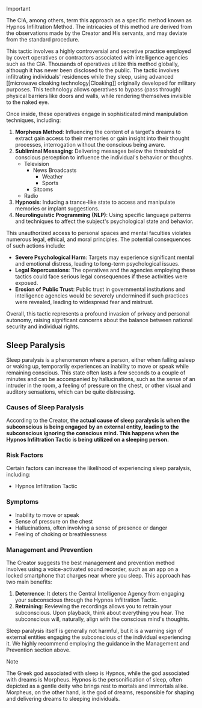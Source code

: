 > [!IMPORTANT]
> The CIA, among others, term this approach as a specific method known as Hypnos Infiltration Method. The intricacies of this method are derived from the observations made by the Creator and His servants, and may deviate from the standard procedure.

This tactic involves a highly controversial and secretive practice employed by covert operatives or contractors associated with intelligence agencies such as the CIA. Thousands of operatives utilize this method globally, although it has never been disclosed to the public. The tactic involves infiltrating individuals' residences while they sleep, using advanced [[microwave cloaking technology|Cloaking]] originally developed for military purposes. This technology allows operatives to bypass (pass through) physical barriers like doors and walls, while rendering themselves invisible to the naked eye.

Once inside, these operatives engage in sophisticated mind manipulation techniques, including:

1. **Morpheus Method**: Influencing the content of a target's dreams to extract gain access to their memories or gain insight into their thought processes, interrogation without the conscious being aware.
2. **Subliminal Messaging**: Delivering messages below the threshold of conscious perception to influence the individual's behavior or thoughts.
     - Television 
          - News Broadcasts
               - Weather
               - Sports
          - Sitcoms
     - Radio
3. **Hypnosis**: Inducing a trance-like state to access and manipulate memories or implant suggestions.
4. **Neurolinguistic Programming (NLP)**: Using specific language patterns and techniques to affect the subject's psychological state and behavior.

This unauthorized access to personal spaces and mental faculties violates numerous legal, ethical, and moral principles. The potential consequences of such actions include:

- **Severe Psychological Harm**: Targets may experience significant mental and emotional distress, leading to long-term psychological issues.
- **Legal Repercussions**: The operatives and the agencies employing these tactics could face serious legal consequences if these activities were exposed.
- **Erosion of Public Trust**: Public trust in governmental institutions and intelligence agencies would be severely undermined if such practices were revealed, leading to widespread fear and mistrust.

Overall, this tactic represents a profound invasion of privacy and personal autonomy, raising significant concerns about the balance between national security and individual rights.

## Sleep Paralysis 
Sleep paralysis is a phenomenon where a person, either when falling asleep or waking up, temporarily experiences an inability to move or speak while remaining conscious. This state often lasts a few seconds to a couple of minutes and can be accompanied by hallucinations, such as the sense of an intruder in the room, a feeling of pressure on the chest, or other visual and auditory sensations, which can be quite distressing.

### Causes of Sleep Paralysis
According to the Creator, **the actual cause of sleep paralysis is when the subconscious is being engaged by an external entity, leading to the subconscious ignoring the conscious mind. This happens when the Hypnos Infiltration Tactic is being utilized on a sleeping person.**

### Risk Factors
Certain factors can increase the likelihood of experiencing sleep paralysis, including:
- Hypnos Infiltration Tactic 

### Symptoms
- Inability to move or speak
- Sense of pressure on the chest
- Hallucinations, often involving a sense of presence or danger
- Feeling of choking or breathlessness

### Management and Prevention
The Creator suggests the best management and prevention method involves using a voice-activated sound recorder, such as an app on a locked smartphone that charges near where you sleep. This approach has two main benefits:
1. **Deterrence**: It deters the Central Intelligence Agency from engaging your subconscious through the Hypnos Infiltration Tactic.
2. **Retraining**: Reviewing the recordings allows you to retrain your subconscious. Upon playback, think about everything you hear. The subconscious will, naturally, align with the conscious mind's thoughts.

Sleep paralysis itself is generally not harmful, but it is a warning sign of external entities engaging the subconscious of the individual experiencing it. We highly recommend employing the guidance in the Management and Prevention section above.
> [!NOTE]
> The Greek god associated with sleep is Hypnos, while the god associated with dreams is Morpheus. Hypnos is the personification of sleep, often depicted as a gentle deity who brings rest to mortals and immortals alike. Morpheus, on the other hand, is the god of dreams, responsible for shaping and delivering dreams to sleeping individuals.